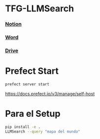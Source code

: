 # TFG-LLMSearch
### [Notion](https://nekoraru22.notion.site/tfg-llmsearch?pvs=74)
### [Word](https://unialicante-my.sharepoint.com/:w:/g/personal/igr61_mscloud_ua_es/Eb-UrcKdKrtIjjK5_MMpulUBE2g9K4321iJZ-dSxJcSXjg?e=ehapQh)
### [Drive](https://drive.google.com/drive/folders/1zJjSyJwJ9AuiOSdvJ0f7F3XqUQY-dMSL?usp=sharing)

# Prefect Start
```bash
prefect server start
```
https://docs.prefect.io/v3/manage/self-host

# Para el Setup
```bash
pip install -e .
LLMSearch --query "mapa del mundo"
```